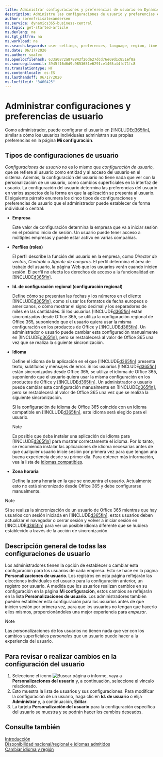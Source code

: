 ```yaml
---
title: Administrar configuraciones y preferencias de usuario en Dynamics 365 Business Central
description: Administre las configuraciones de usuario y preferencias en Dynamics 365 Business Central.
author: sorenfriisalexandersen
ms.service: dynamics365-business-central
ms.topic: get-started-article
ms.devlang: na
ms.tgt_pltfrm: na
ms.workload: na
ms.search.keywords: user settings, preferences, language, region, time zone, regional settings
ms.date: 06/17/2020
ms.author: soalex
ms.openlocfilehash: 633a0872a878843f26d627dcd76e69d1c851ef8a
ms.sourcegitcommit: 3945f16d6d9c9853651e6291ce1465a44fd71fc8
ms.translationtype: HT
ms.contentlocale: es-ES
ms.lasthandoff: 06/17/2020
ms.locfileid: "3460425"
---
```

# <a name="manage-user-settings-and-preferences"></a>Administrar configuraciones y preferencias de usuario

Como administrador, puede configurar el usuario en [!INCLUDE[d365fin](includes/d365fin_md.md)], similar a cómo los usuarios individuales administran sus propias preferencias en la página **Mi configuración**.  

## <a name="types-of-user-settings"></a>Tipos de configuraciones de usuario

*Configuraciones de usuario* no es lo mismo que *configuración de usuario*, que se refiere al usuario como entidad y al acceso del usuario en el sistema. Además, la configuración del usuario no tiene nada que ver con la personalización de un usuario, como cambios superficiales en la interfaz de usuario. La configuración del usuario determina las preferencias del usuario en varios aspectos de la forma en que la aplicación se presenta al usuario. El siguiente párrafo enumera los cinco tipos de configuraciones y preferencias de usuario que el administrador puede establecer de forma individual o central:

- **Empresa**  

  Este valor de configuración determina la empresa que va a iniciar sesión en el próximo inicio de sesión. Un usuario puede tener acceso a múltiples empresas y puede estar activo en varias compañías.

- **Perfiles (roles)**  

  El perfil describe la función del usuario en la empresa, como *Director de ventas*, *Contable* o *Agente de compras*. El perfil determina el área de trabajo del usuario, la página Web que los usuarios verán cuando inicien sesión. El perfil no afecta los derechos de acceso a la funcionalidad en [!INCLUDE[d365fin](includes/d365fin_md.md)].  

- **Id. de configuración regional (configuración regional)**  

  Define cómo se presentan las fechas y los números en el cliente [!INCLUDE[d365fin](includes/d365fin_md.md)], como si usar los formatos de fecha europeos o americanos, o cómo mostrar el signo decimal y los separadores de miles en las cantidades. Si los usuarios [!INCLUDE[d365fin](includes/d365fin_md.md)] están sincronizados desde Office 365, se utiliza la configuración regional de Office 365, suponiendo que el usuario quiera usar la misma configuración en los productos de Office y [!INCLUDE[d365fin](includes/d365fin_md.md)]. Un administrador o usuario puede cambiar esta configuración manualmente en [!INCLUDE[d365fin](includes/d365fin_md.md)], pero se restablecerá al valor de Office 365 una vez que se realiza la siguiente sincronización.

- **Idioma**  

  Define el idioma de la aplicación en el que [!INCLUDE[d365fin](includes/d365fin_md.md)] presenta texto, subtítulos y mensajes de error. Si los usuarios [!INCLUDE[d365fin](includes/d365fin_md.md)] están sincronizados desde Office 365, se utiliza el idioma de Office 365, suponiendo que el usuario quiera usar la misma configuración en los productos de Office y [!INCLUDE[d365fin](includes/d365fin_md.md)]. Un administrador o usuario puede cambiar esta configuración manualmente en [!INCLUDE[d365fin](includes/d365fin_md.md)], pero se restablecerá al valor de Office 365 una vez que se realiza la siguiente sincronización.

  Si la configuración de idioma de Office 365 coincide con un idioma compatible en [!INCLUDE[d365fin](includes/d365fin_md.md)], este idioma será elegido para el usuario.  

  > [!NOTE]
  > Es posible que deba instalar una aplicación de idioma para [!INCLUDE[d365fin](includes/d365fin_md.md)] para mostrar correctamente el idioma. Por lo tanto, se recomienda instalar las aplicaciones de idioma necesarias antes de que cualquier usuario inicie sesión por primera vez para que tengan una buena experiencia desde su primer día. Para obtener más información, vea la lista de [idiomas compatibles](/dynamics365/business-central/dev-itpro/compliance/apptest-countries-and-translations).  
  
- **Zona horaria**  

  Define la zona horaria en la que se encuentra el usuario. Actualmente esto no está sincronizado desde Office 365 y debe configurarse manualmente.  

> [!NOTE]
> Si se realiza la sincronización de un usuario de Office 365 mientras que hay usuarios con sesión iniciada en [!INCLUDE[d365fin](includes/d365fin_md.md)], estos usuarios deben actualizar el navegador o cerrar sesión y volver a iniciar sesión en [!INCLUDE[d365fin](includes/d365fin_md.md)] para ver un posible idioma diferente que se hubiera establecido a través de la acción de sincronización.

## <a name="overview-of-all-user-settings"></a>Descripción general de todas las configuraciones de usuario

Los administradores tienen la opción de establecer o cambiar esta configuración para los usuarios de cada empresa. Esto se hace en la página **Personalizaciones de usuario**. Los registros en esta página reflejarán las elecciones individuales del usuario para la configuración anterior, un registro por usuario. A medida que los usuarios realizan cambios en su configuración en la página **Mi configuración**, estos cambios se reflejarán en la lista **Personalizaciones de usuario**. Los administradores también pueden establecer esta configuración para los usuarios antes de que inicien sesión por primera vez, para que los usuarios no tengan que hacerlo ellos mismos, proporcionándoles una mejor experiencia para *empezar*.

> [!NOTE]
> Las personalizaciones de los usuarios no tienen nada que ver con los cambios superficiales *personales* que un usuario puede hacer a la experiencia del usuario.

## <a name="to-review-or-make-changes-to-user-settings"></a>Para revisar o realizar cambios en la configuración del usuario

1. Seleccione el icono ![Buscar página o informe](media/ui-search/search_small.png "Icono Buscar página o informe"), vaya a **Personalizaciones del usuario** y, a continuación, seleccione el vínculo relacionado.
2. Esto muestra la lista de usuarios y sus configuraciones. Para modificar la configuración de un usuario, haga clic en **Id. de usuario** o elija **Administrar** y, a continuación, **Editar**.
3. La tarjeta **Personalización del usuario** para la configuración específica del usuario se muestra y se podrán hacer los cambios deseados.  

## <a name="see-also"></a>Consulte también

[Introducción](product-get-started.md)  
[Disponibilidad nacional/regional e idiomas admitidos](/dynamics365/business-central/dev-itpro/compliance/apptest-countries-and-translations)  
[Cambiar idioma y región](about-locale-language.md)  
